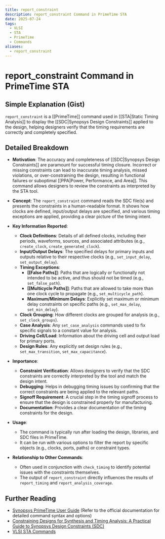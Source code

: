 ```yaml
---
title: report_constraint
description: report_constraint Command in PrimeTime STA
date: 2025-07-24
tags:
  - VLSI
  - STA
  - PrimeTime
  - Commands
aliases:
  - report_constraint
---
```


# report_constraint Command in PrimeTime STA

## Simple Explanation (Gist)
`report_constraint` is a [[PrimeTime]] command used in [[STA|Static Timing Analysis]] to display the [[SDC|Synopsys Design Constraints]] applied to the design, helping designers verify that the timing requirements are correctly and completely specified.

## Detailed Breakdown

*   **Motivation**: The accuracy and completeness of [[SDC|Synopsys Design Constraints]] are paramount for successful timing closure. Incorrect or missing constraints can lead to inaccurate timing analysis, missed violations, or over-constraining the design, resulting in functional failures or suboptimal [[PPA|Power, Performance, and Area]]. This command allows designers to review the constraints as interpreted by the STA tool.

*   **Concept**: The `report_constraint` command reads the SDC file(s) and presents the constraints in a human-readable format. It shows how clocks are defined, input/output delays are specified, and various timing exceptions are applied, providing a clear picture of the timing intent.

*   **Key Information Reported**: 
    *   **Clock Definitions**: Details of all defined clocks, including their periods, waveforms, sources, and associated attributes (e.g., `create_clock`, `create_generated_clock`).
    *   **Input/Output Delays**: The specified delays for primary inputs and outputs relative to their respective clocks (e.g., `set_input_delay`, `set_output_delay`).
    *   **Timing Exceptions**: 
        *   **[[False Paths]]**: Paths that are logically or functionally not intended to be active, and thus should not be timed (e.g., `set_false_path`).
        *   **[[Multicycle Paths]]**: Paths that are allowed to take more than one clock cycle to propagate (e.g., `set_multicycle_path`).
        *   **Maximum/Minimum Delays**: Explicitly set maximum or minimum delay constraints on specific paths (e.g., `set_max_delay`, `set_min_delay`).
    *   **Clock Grouping**: How different clocks are grouped for analysis (e.g., `set_clock_groups`).
    *   **Case Analysis**: Any `set_case_analysis` commands used to fix specific signals to a constant value for analysis.
    *   **Driving Cell/Load**: Information about the driving cell and output load for primary ports.
    *   **Design Rules**: Any explicitly set design rules (e.g., `set_max_transition`, `set_max_capacitance`).

*   **Importance**: 
    *   **Constraint Verification**: Allows designers to verify that the SDC constraints are correctly interpreted by the tool and match the design intent.
    *   **Debugging**: Helps in debugging timing issues by confirming that the correct constraints are being applied to the relevant paths.
    *   **Signoff Requirement**: A crucial step in the timing signoff process to ensure that the design is constrained properly for manufacturing.
    *   **Documentation**: Provides a clear documentation of the timing constraints for the design.

*   **Usage**: 
    *   The command is typically run after loading the design, libraries, and SDC files in PrimeTime.
    *   It can be run with various options to filter the report by specific objects (e.g., clocks, ports, paths) or constraint types.

*   **Relationship to Other Commands**: 
    *   Often used in conjunction with `check_timing` to identify potential issues with the constraints themselves.
    *   The output of `report_constraint` directly influences the results of `report_timing` and `report_analysis_coverage`.

## Further Reading

*   [Synopsys PrimeTime User Guide](https://www.synopsys.com/content/dam/synopsys/implementation-and-signoff/signoff/primetime-ds.pdf) (Refer to the official documentation for detailed command syntax and options)
*   [Constraining Designs for Synthesis and Timing Analysis: A Practical Guide to Synopsys Design Constraints (SDC)](https://www.amazon.com/Constraining-Designs-Synthesis-Timing-Analysis/dp/0387333817)
*   [VLSI STA Commands](https://www.vlsi-expert.com/2018/01/vlsi-sta-commands.html)